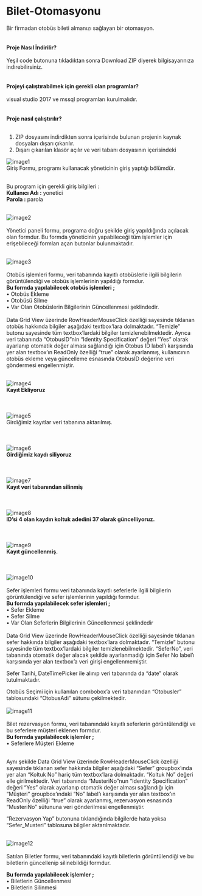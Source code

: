 # Bilet-Otomasyonu
Bir firmadan otobüs bileti almanızı sağlayan bir otomasyon.
<br>
<br>
<br>
**Proje Nasıl İndirilir?**
<br>
<br>
Yeşil code butonuna tıkladıktan sonra Download ZIP diyerek bilgisayarınıza indirebilirsiniz.
<br>
<br>
<br>
**Projeyi çalıştırabilmek için gerekli olan programlar?**
<br>
<br>
visual studio 2017 ve mssql programları kurulmalıdır. 
<br>
<br>
<br>
**Proje nasıl çalıştırılır?**
<br>
<br>
1) ZIP dosyasını indirdikten sonra içerisinde bulunan projenin kaynak dosyaları dışarı çıkarılır.<br>
2) Dışarı çıkarılan klasör açılır ve veri tabanı dosyasının içerisindeki 


![image1](https://user-images.githubusercontent.com/91637929/135361132-646e2ea9-1af8-41d0-874e-757b5cead3d5.png)
<br>
Giriş Formu, programı kullanacak yöneticinin giriş yaptığı bölümdür. 
<br>
<br>

Bu program için gerekli giriş bilgileri :<br>
**Kullanıcı Adı :** yonetici<br>
**Parola :** parola 
<br>
<br>

![image2](https://user-images.githubusercontent.com/91637929/135361692-86d66476-a56c-4081-b351-a46b3391e6ce.png)
<br>
<br>
Yönetici paneli formu, programa doğru şekilde giriş yapıldığında açılacak olan formdur. Bu formda yöneticinin yapabileceği tüm işlemler için erişebileceği formları açan butonlar bulunmaktadır. 
<br>
<br>

![image3](https://user-images.githubusercontent.com/91637929/135361766-50c190bd-b39a-485e-bce6-1d6ed1591f84.png)
<br>
<br>
Otobüs işlemleri formu, veri tabanında kayıtlı otobüslerle ilgili bilgilerin görüntülendiği ve otobüs işlemlerinin yapıldığı formdur.
<br>
**Bu formda yapılabilecek otobüs işlemleri ;**<br>
•	Otobüs Ekleme<br>
•	Otobüsü Silme<br>
•	Var Olan Otobüslerin Bilgilerinin Güncellenmesi
şeklindedir.
<br>
<br>
Data Grid View üzerinde RowHeaderMouseClick özelliği sayesinde tıklanan otobüs hakkında bilgiler aşağıdaki textbox’lara dolmaktadır. “Temizle” butonu sayesinde tüm textbox’lardaki bilgiler temizlenebilmektedir. Ayrıca veri tabanında “OtobusID”nin “Identity Specification” değeri “Yes” olarak ayarlanıp otomatik değer alması sağlandığı için Otobus ID label’ı karşısında yer alan textbox’ın ReadOnly özelliği “true” olarak ayarlanmış, kullanıcının otobüs ekleme veya güncelleme esnasında OtobusID değerine veri göndermesi engellenmiştir. 
<br>
<br>


![image4](https://user-images.githubusercontent.com/91637929/135361788-9989237b-c32e-4bb0-b487-8de7baa03b6f.png)
<br>
**Kayıt Ekliyoruz**
<br>
<br>
<br>
<br>
![image5](https://user-images.githubusercontent.com/91637929/135361808-e778a2a9-3f35-4b9e-aa0d-822463f5cd8e.png)
<br>
Girdiğimiz kayıtlar veri tabanına aktarılmış.
<br>
<br>
<br>
<br>
![image6](https://user-images.githubusercontent.com/91637929/135361835-7dffd672-1c4e-4f79-b070-72002decb124.png)
<br>
**Girdiğimiz kaydı siliyoruz**
<br>
<br>
<br>
<br>
![image7](https://user-images.githubusercontent.com/91637929/135361856-3f4e6088-bdb5-4551-92ec-f2cc0360ba1d.png)
<br>
**Kayıt veri tabanından silinmiş**
<br>
<br>
<br>
<br>
![image8](https://user-images.githubusercontent.com/91637929/135361868-745970a1-01ef-4591-9d10-c38c7e844fc8.png)
<br>
**ID’si 4 olan kaydın koltuk adedini 37 olarak güncelliyoruz.**
<br>
<br>
<br>
<br>
![image9](https://user-images.githubusercontent.com/91637929/135361883-e9f1079a-34e9-4544-9acd-1505034121e0.png)
<br>
**Kayıt güncellenmiş.**
<br>
<br>
<br>
<br>
![image10](https://user-images.githubusercontent.com/91637929/135361897-bace362f-4f45-4b7b-a690-206d18fdedad.png)
<br>
<br>
Sefer işlemleri formu veri tabanında kayıtlı seferlerle ilgili bilgilerin görüntülendiği ve sefer işlemlerinin yapıldığı formdur.
<br>
**Bu formda yapılabilecek sefer işlemleri ;**<br>
•	Sefer Ekleme<br>
•	Sefer Silme<br>
•	Var Olan Seferlerin Bilgilerinin Güncellenmesi
şeklindedir
<br>
<br>
Data Grid View üzerinde RowHeaderMouseClick özelliği sayesinde tıklanan sefer hakkında bilgiler aşağıdaki textbox’lara dolmaktadır. “Temizle” butonu sayesinde tüm textbox’lardaki bilgiler temizlenebilmektedir. “SeferNo”, veri tabanında otomatik değer alacak şekilde ayarlanmadığı için Sefer No label’ı karşısında yer alan textbox’a veri girişi engellenmemiştir.<br>

Sefer Tarihi, DateTimePicker ile alınıp veri tabanında da “date” olarak tutulmaktadır. <br>

Otobüs Seçimi için kullanılan combobox’a veri tabanından “Otobusler” tablosundaki “OtobusAdi” sütunu çekilmektedir.
<br>
<br>
![image11](https://user-images.githubusercontent.com/91637929/135361907-617ae810-a53e-4942-8371-ac7bf7769974.png)
<br>
<br>
Bilet rezervasyon formu, veri tabanındaki kayıtlı seferlerin görüntülendiği ve bu seferlere müşteri eklenen formdur.
<br>
**Bu formda yapılabilecek işlemler ;**<br>
•	Seferlere Müşteri Ekleme
<br>
<br>

Aynı şekilde Data Grid View üzerinde RowHeaderMouseClick özelliği sayesinde tıklanan sefer hakkında bilgiler aşağıdaki “Sefer” groupbox’ında yer alan “Koltuk No” hariç tüm textbox’lara dolmaktadır. “Koltuk No” değeri elle girilmektedir. Veri tabanında “MusteriNo”nun “Identity Specification” değeri “Yes” olarak ayarlanıp otomatik değer alması sağlandığı için “Müşteri” groupbox’ındaki “No” label’ı karşısında yer alan textbox’ın ReadOnly özelliği “true” olarak ayarlanmış, rezervasyon esnasında “MusteriNo” sütununa veri gönderilmesi engellenmiştir.<br>

“Rezervasyon Yap” butonuna tıklandığında bilgilerde hata yoksa “Sefer_Musteri” tablosuna bilgiler aktarılmaktadır.
<br>
<br>

![image12](https://user-images.githubusercontent.com/91637929/135361916-6a68af51-3a15-4eb1-9239-6f1c7db2ebad.png)
<br>
<br>
Satılan Biletler formu, veri tabanındaki kayıtlı biletlerin görüntülendiği ve bu biletlerin güncellenip silinebildiği formdur.
<br>

**Bu formda yapılabilecek işlemler ;**<br>
•	Biletlerin Güncellenmesi<br>
•	Biletlerin Silinmesi



